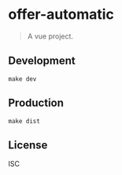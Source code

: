 # offer-automatic
> A vue project.

## Development

```shell
make dev
```

## Production
```
make dist
```

## License
ISC
